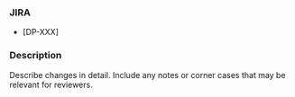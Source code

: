 ### JIRA

- [DP-XXX]

### Description

Describe changes in detail. Include any notes or corner cases that may be relevant for reviewers.
